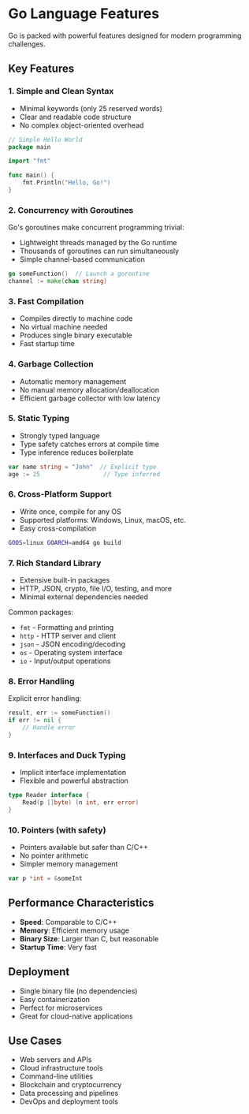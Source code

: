# Go Language Features

Go is packed with powerful features designed for modern programming challenges.

## Key Features

### 1. **Simple and Clean Syntax**
- Minimal keywords (only 25 reserved words)
- Clear and readable code structure
- No complex object-oriented overhead

```go
// Simple Hello World
package main

import "fmt"

func main() {
    fmt.Println("Hello, Go!")
}
```

### 2. **Concurrency with Goroutines**
Go's goroutines make concurrent programming trivial:
- Lightweight threads managed by the Go runtime
- Thousands of goroutines can run simultaneously
- Simple channel-based communication

```go
go someFunction()  // Launch a goroutine
channel := make(chan string)
```

### 3. **Fast Compilation**
- Compiles directly to machine code
- No virtual machine needed
- Produces single binary executable
- Fast startup time

### 4. **Garbage Collection**
- Automatic memory management
- No manual memory allocation/deallocation
- Efficient garbage collector with low latency

### 5. **Static Typing**
- Strongly typed language
- Type safety catches errors at compile time
- Type inference reduces boilerplate

```go
var name string = "John"  // Explicit type
age := 25                  // Type inferred
```

### 6. **Cross-Platform Support**
- Write once, compile for any OS
- Supported platforms: Windows, Linux, macOS, etc.
- Easy cross-compilation

```bash
GOOS=linux GOARCH=amd64 go build
```

### 7. **Rich Standard Library**
- Extensive built-in packages
- HTTP, JSON, crypto, file I/O, testing, and more
- Minimal external dependencies needed

Common packages:
- `fmt` - Formatting and printing
- `http` - HTTP server and client
- `json` - JSON encoding/decoding
- `os` - Operating system interface
- `io` - Input/output operations

### 8. **Error Handling**
Explicit error handling:
```go
result, err := someFunction()
if err != nil {
    // Handle error
}
```

### 9. **Interfaces and Duck Typing**
- Implicit interface implementation
- Flexible and powerful abstraction

```go
type Reader interface {
    Read(p []byte) (n int, err error)
}
```

### 10. **Pointers (with safety)**
- Pointers available but safer than C/C++
- No pointer arithmetic
- Simpler memory management

```go
var p *int = &someInt
```

## Performance Characteristics

- **Speed**: Comparable to C/C++
- **Memory**: Efficient memory usage
- **Binary Size**: Larger than C, but reasonable
- **Startup Time**: Very fast

## Deployment

- Single binary file (no dependencies)
- Easy containerization
- Perfect for microservices
- Great for cloud-native applications

## Use Cases

- Web servers and APIs
- Cloud infrastructure tools
- Command-line utilities
- Blockchain and cryptocurrency
- Data processing and pipelines
- DevOps and deployment tools